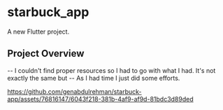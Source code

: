 # starbuck_app

A new Flutter project.

## Project Overview

-- I couldn't find proper resources so I had to go with what I had. It's not exactly the same but 
-- As I had time I just did some efforts.

https://github.com/genabdulrehman/starbuck-app/assets/76816147/6043f218-381b-4af9-af9d-81bdc3d89ded

